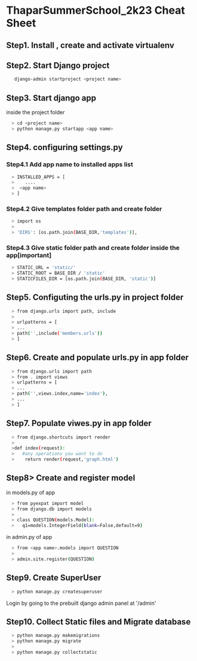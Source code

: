 # ThaparSummerSchool_2k23 Cheat Sheet

## Step1. Install , create and activate virtualenv<br>

## Step2. Start Django project<br>
```bash
   django-admin startproject <project name>
```
## Step3. Start django app<br>
inside the project folder
```bash
  > cd <project name>
  > python manage.py startapp <app name>
```
## Step4. configuring settings.py<br>
### Step4.1 Add app name to installed apps list<br>

```bash
  > INSTALLED_APPS = [
  >    ....
  >  <app name>
  > ]
```

### Step4.2 Give templates folder path and create folder<br>
```bash
  > import os
  >
  > 'DIRS': [os.path.join(BASE_DIR,'templates')],
```

### Step4.3 Give static folder path and create folder inside the app[important]<br>
```bash
  > STATIC_URL = 'static/'
  > STATIC_ROOT = BASE_DIR / 'static'
  > STATICFILES_DIR = [os.path.join(BASE_DIR, 'static')]
```
## Step5. Configuting the urls.py in project folder<br>
```bash
  > from django.urls import path, include
  >
  > urlpatterns = [
  > ...
  > path('',include('members.urls'))
  > ]
```
## Step6. Create and populate urls.py in app folder<br>

```bash
  > from django.urls import path
  > from . import views
  > urlpatterns = [
  > ...
  > path('',views.index,name='index'),
  > ...
  > ]
```

## Step7. Populate viwes.py in app folder<br>

```bash
  > from django.shortcuts import render
  >
  >def index(request):
  >   #any operations you want to do
  >    return render(request,'graph.html')
```


## Step8> Create and register model <br>

in models.py of app
```bash
  > from pyexpat import model
  > from django.db import models
  >
  > class QUESTION(models.Model):
  >   q1=models.IntegerField(blank=False,default=9)
```

in admin.py of app
```bash
  > from <app name>.models import QUESTION
  > 
  > admin.site.register(QUESTION)
```

## Step9. Create SuperUser<br>

```bash
  > python manage.py createsuperuser
```
Login by going to the prebuilt django admin panel at '/admin'

## Step10. Collect Static files and Migrate database<br>

```bash
  > python manage.py makemigrations
  > python manage.py migrate
  > 
  > python manage.py collectstatic
```
